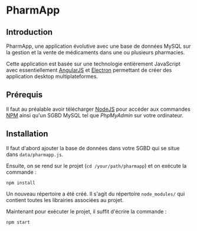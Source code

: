 PharmApp
===

Introduction
---

PharmApp, une application évolutive avec une base de données MySQL sur la gestion et la vente de médicaments dans une ou plusieurs pharmacies.

Cette application est basée sur une technologie entièrement JavaScript avec essentiellement [AngularJS](https://angularjs.org/) et [Electron](http://electron.atom.io/) permettant de créer des application desktop multiplateformes.

Prérequis
---

Il faut au préalable avoir télécharger [NodeJS](https://nodejs.org/en/) pour accéder aux commandes [NPM](https://www.npmjs.com/) ainsi qu'un SGBD MySQL tel que *PhpMyAdmin* sur votre ordinateur.

Installation
---

Il faut d'abord ajouter la base de données dans votre SGBD qui se situe dans `data/pharmapp.js`.

Ensuite, on se rend sur le projet (`cd /your/path/pharmapp`) et on exécute la commande :
```
npm install
```
Un nouveau répertoire a été créé. Il s'agit du répertoire `node_modules/` qui contient toutes les librairies associées au projet.

Maintenant pour exécuter le projet, il suffit d'écrire la commande :
```
npm start
```

